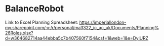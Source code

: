 # BalanceRobot


Link to Excel Planning Spreadsheet: https://imperiallondon-my.sharepoint.com/:x:/r/personal/ma3322_ic_ac_uk/Documents/Planning%26Roles.xlsx?d=w364682714aa44ebba5c7b407560f7154&csf=1&web=1&e=DylURZ
